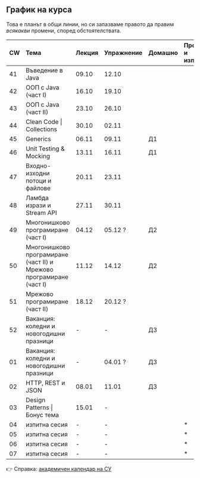 ## График на курса

Това е планът в общи линии, но си запазваме правото да правим *всякакви* промени, според обстоятелствата.

| CW | Тема                                                                | Лекция | Упражнение | Домашно | Проект и изпит |
| -- | :------------------------------------------------------------------ | :----- | :--------- | :------ | :------------- |
| 41 | Въведение в Java                                                    | 09.10  | 12.10      |         |                |
| 42 | ООП с Java (част I)                                                 | 16.10  | 19.10      |         |                |
| 43 | ООП с Java (част II)                                                | 23.10  | 26.10      |         |                |
| 44 | Clean Code \| Collections                                           | 30.10  | 02.11      |         |                |
| 45 | Generics                                                            | 06.11  | 09.11      | Д1      |                |
| 46 | Unit Testing & Mocking                                              | 13.11  | 16.11      | Д1      |                |
| 47 | Входно-изходни потоци и файлове                                     | 20.11  | 23.11      |         |                |
| 48 | Ламбда изрази и Stream API                                          | 27.11  | 30.11      |         |                |
| 49 | Многонишково програмиране (част I)                                  | 04.12  | 05.12 ?    | Д2      |                |
| 50 | Многонишково програмиране (част II) и Мрежово програмиране (част I) | 11.12  | 14.12      | Д2      |                |
| 51 | Мрежово програмиране (част II)                                      | 18.12  | 20.12 ?    |         |                |
| 52 | Ваканция: коледни и новогодишни празници                            | -      | -          | Д3      |                |
| 01 | Ваканция: коледни и новогодишни празници                            | -      | 04.01 ?    | Д3      |                |
| 02 | HTTP, REST и JSON                                                   | 08.01  | 11.01      | Д3      |                |
| 03 | Design Patterns \| Бонус тема                                       | 15.01  | -          |         |                |
| 04 | изпитна сесия                                                       | -      | -          |         | *              |
| 05 | изпитна сесия                                                       | -      | -          |         | *              |
| 06 | изпитна сесия                                                       | -      | -          |         | *              |
| 07 | изпитна сесия                                                       | -      | -          |         | *              |

:point_right: Справка: [академичен календар на СУ](https://www.uni-sofia.bg/index.php/bul/studenti/akademichen_kalendar)
